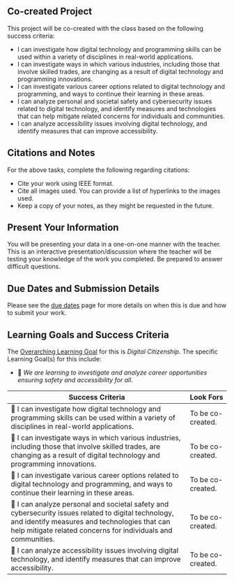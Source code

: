 ## Co-created Project

This project will be co-created with the class based on the following success criteria:
* I can investigate how digital technology and programming skills can be used within a variety of disciplines in real-world applications.  
* I can investigate ways in which various industries, including those that involve skilled trades, are changing as a result of digital technology and programming innovations.  
* I can investigate various career options related to digital technology and programming, and ways to continue their learning in these areas.  
* I can analyze personal and societal safety and cybersecurity issues related to digital technology, and identify measures and technologies that can help mitigate related concerns for individuals and communities.  
* I can analyze accessibility issues involving digital technology, and identify measures that can improve accessibility.

## Citations and Notes
For the above tasks, complete the following regarding citations:  
* Cite your work using IEEE format.
* Cite all images used. You can provide a list of hyperlinks to the images used.
* Keep a copy of your notes, as they might be requested in the future.

## Present Your Information
You will be presenting your data in a one-on-one manner with the teacher. This is an interactive presentation/discussion where the teacher will be testing your knowledge of the work you completed. Be prepared to answer difficult questions.

## Due Dates and Submission Details

Please see the [due dates](./Due-Dates-and-Submission-Details) page for more details on when this is due and how to submit your work.

## Learning Goals and Success Criteria

The [Overarching Learning Goal](./images/ICD2O.jpg) for this is _Digital Citizenship_.
The specific Learning Goal(s) for this include:
  * &#x1F4D7; _We are learning to investigate and analyze career opportunities ensuring safety and accessibility for all._

| Success Criteria | Look Fors |
| ---------------- | --------- |
| &#x1F4D7; I can investigate how digital technology and programming skills can be used within a variety of disciplines in real-world applications. | To be co-created. |
| &#x1F4D7; I can investigate ways in which various industries, including those that involve skilled trades, are changing as a result of digital technology and programming innovations. | To be co-created. |
| &#x1F4D7; I can investigate various career options related to digital technology and programming, and ways to continue their learning in these areas. | To be co-created. |
| &#x1F4D7; I can analyze personal and societal safety and cybersecurity issues related to digital technology, and identify measures and technologies that can help mitigate related concerns for individuals and communities. | To be co-created. |
| &#x1F4D7; I can analyze accessibility issues involving digital technology, and identify measures that can improve accessibility. | To be co-created. |
